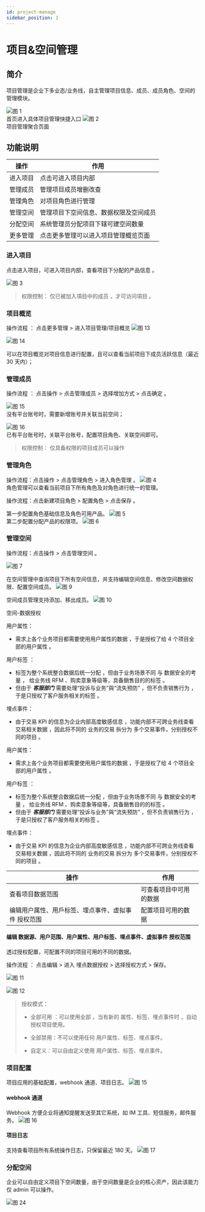 ```yaml
---
id: project-manage
sidebar_position: 1
---
```


# 项目&空间管理

## 简介[](#jian-jie)

项目管理是企业下多业态/业务线，自主管理项目信息、成员、成员角色、空间的管理模块。

![图 1](/img/0cacde02dfb1ecd4e6b013f3bcbf07e46ce3a832ee2fcd243f09a5d0eb997c78.png)  
首页进入具体项目管理快捷入口
![图 2](/img/99047003015af10b0bd6e0bbb31b12d0bf6193ff3a74150309c8f363a17b2325.png)  
项目管理聚合页面

## 功能说明[](#gong-neng-shuo-ming)

| 操作     | 作用                                   |
| -------- | -------------------------------------- |
| 进入项目 | 点击可进入项目内部                     |
| 管理成员 | 管理项目成员增删改查                   |
| 管理角色 | 对项目角色进行管理                     |
| 管理空间 | 管理项目下空间信息、数据权限及空间成员 |
| 分配空间 | 系统管理员分配项目下辖可建空间数量     |
| 更多管理 | 点击更多管理可以进入项目管理概览页面   |

### 进入项目[](#qian-wang-xiang-mu)

点击进入项目，可进入项目内部，查看项目下分配的产品信息 。

![图 3](/img/d881af3f304c15e64a85a3e97e16de3b0f0a0e0b984daff3d79aaaa3beba86a6.png)

> 权限控制： 仅已被加入項目中的成员 ，才可访问項目 。

### 项目概览[](#geng-huan-fu-ze-ren)

操作流程 ： 点击更多管理 > 进入项目管理/项目概览
![图 13](/img/88ce7ef92351cd646ff786e3a4489f5a935e5157500874cf9ac3c537267078f4.png)

![图 14](/img/e74f64313f6b6184644cbbaffbc023727292480dd97e901e04c0c51d624438ec.png)

可以在项目概览对项目信息进行配置，且可以查看当前项目下成员活跃信息（最近 30 天内）；

### 管理成员[](#geng-huan-fu-ze-ren)

操作流程 ： 点击操作 > 点击管理成员 > 选择增加方式 > 点击确定 。

![图 15](/img/fe03da044c9f93ab6316e548097c1c8c1f53c6e1ba87644ac12577c0bacb5352.png)  
没有平台账号时，需要新增账号并关联当前空间；

![图 16](/img/34a8dd945f1452ebdf4b8858e31a9a2194f95cdb8adb681130465d0649366192.png)  
已有平台账号时，关联平台账号，配置项目角色、关联空间即可。

> 权限控制： 仅具备权限的项目成员可以操作

### 管理角色

操作流程：点击操作 > 点击管理角色 > 进入角色管理 。
![图 4](/img/243b878332ae53a637b0d230843ac0b61d1192bb4c16649afd60da9550be79e2.png)  
角色管理可以查看当前项目下所有角色及对角色进行统一的管理。

操作流程：点击新建项目角色 > 配置角色 > 点击保存 。

第一步配置角色基础信息及角色可用产品。
![图 5](/img/5a358873f66c01608b612703d6af5cda6df5599bd4080246a9579d1fd1808347.png)  
第二步配置分配产品的权限项。
![图 6](/img/62c38dda21a0e5a2f076b156b515db958d6cf3ff34a9ff1b3cface3a10706979.png)

### 管理空间

操作流程：点击操作 > 点击管理空间 。

![图 7](/img/871a73a040f63e17f613f2a023b175325b7b27d1e89e81440f97db287e9aecb4.png)

在空间管理中查询项目下所有空间信息，并支持编辑空间信息、修改空间数据权限、配置空间成员。
![图 9](/img/de83dee80e561c66798df8792344e7cf034e44dae0e16ff33ef5f331696ba884.png)

空间成员管理支持添加、移出成员。
![图 10](/img/1576e7b11922e9b8f6b997633a3d9dafaca3f83c925a0a936a8082fd87e19516.png)

空间-数据授权

用户属性：

- 需求上各个业务项目都需要使用用户属性的数据 ，于是授权了给 4 个项目全部的用户属性 。

用户标签 ：

- 标签为整个系统整合数据后统一分配 ，但由于业务场景不同 与 数据安全的考量 ， 给业务线 RFM 、购卖意象等级等，具备銷售目的的标签 。
- 但由于 _**客服部门**_ 需要处理“投诉与业务”與“流失预防” ，但不负责销售行为 ，于是只授权了客户服务相关的标签 。

埋点事件：

- 由于交易 KPI 的信息为企业内部高度敏感信息 ，功能内部不可跨业务线查看 交易相关数据 ，因此将不同的 业务的交易 拆分为 多个交易事件，分别授权不同的项目 。

用户属性：

- 需求上各个业务项目都需要使用用户属性的数据 ，于是授权了给 4 个项目全部的用户属性 。

用户标签 ：

- 标签为整个系统整合数据后统一分配 ，但由于业务场景不同 与 数据安全的考量 ， 给业务线 RFM 、购卖意象等级等，具备銷售目的的标签 。
- 但由于 _**客服部门**_ 需要处理“投诉与业务”與“流失预防” ，但不负责销售行为 ，于是只授权了客户服务相关的标签 。

埋点事件：

- 由于交易 KPI 的信息为企业内部高度敏感信息 ，功能内部不可跨业务线查看 交易相关数据 ，因此将不同的 业务的交易 拆分为 多个交易事件，分别授权不同的项目 。

| 操作                                                | 作用                   |
| --------------------------------------------------- | ---------------------- |
| 查看项目数据范围                                    | 可查看项目中可用的数据 |
| 编辑用户属性、用戶标签、埋点事件、虚拟事件 授权范围 | 配置项目可用的数据     |

#### 编辑 数据源、用户范围、用户属性、用户标签、埋点事件、虚拟事件 授权范围[](#bian-ji-shu-ju-yuan-yong-hu-fan-wei-yong-hu-shu-xing-yong-hu-biao-qian-mai-dian-shi-jian-xu-ni-shi-jian-shou-quan-fan-wei)

透过授权配置，可配置不同的项目可用的不同的数据。

操作流程 ： 点击编辑 > 进入 埋点数据授权 > 选择授权方式 > 保存。

![图 11](/img/2ed0f08e44bd135ed2cd095411220e9947057d31c472bc2398be9264a0620238.png)

![图 12](/img/fecae3e8961b95ca500d54451230c99c2d20feefaafbf70865c01fece8229222.png)

> 授权模式：
>
> - 全部可用 ：可以使用全部 ，当有新的 属性、标签、埋点事件时 ，自动授权项目使用。
>
> - 全部禁用：不可以使用任何 用户属性、标签、埋点事件。
>
> - 自定义：可以自由定义使用 用户属性、标签、埋点事件。

### 项目配置[](#shan-chu-xiang-mu)

项目应用的基础配置，webhook 通道、项目日志。
![图 15](/img/1f2f619be8709c0f073c549b2f02550b1f9eca26b85c57254f0584ae1c7c92a0.png)

#### webhook 通道[](#shan-chu-xiang-mu)

Webhook 方便企业将通知提醒发送至其它系统，如 IM 工具、短信服务，邮件服务。
![图 16](/img/d3529f8193cae5d0f0ceb42abc984847d003fbd4501224118b59466e6f6b5db1.png)

#### 项目日志[](#shan-chu-xiang-mu)

支持查看项目所有系统操作日志，只保留最近 180 天。
![图 17](/img/36150b9f9adb505937f2d2701ff9be419eb0a660ceb124ee90f5a7c94af88b42.png)

### 分配空间[](#shan-chu-xiang-mu)

企业可以自由定义项目下空间数量，由于空间数量是企业的核心资产，因此该能力仅 admin 可以操作。

![图 24](/img/e634e4e1efc3d228746334f10bf8da05ac14d21105b48fe09b4ad2ff33fbb5e0.png)
